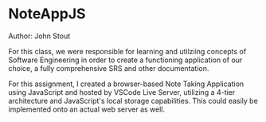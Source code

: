 # NoteAppJS
Author: John Stout

For this class, we were responsible for learning and utilziing concepts of Software Engineering in order to create a functioning application of our choice, a fully comprehensive SRS and other documentation.

For this assignment, I created a browser-based Note Taking Application using JavaScript and hosted by VSCode Live Server, utilizing a 4-tier architecture and JavaScript's local storage capabilities. This could easily be implemented onto an actual web server as well.

